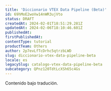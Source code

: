 ```yaml
---
title: 'Diccionario VTEX Data Pipeline (Beta)'
id: 69hMoE2woVw14nWR3ujVto
status: DRAFT
createdAt: 2024-02-01T18:51:29.281Z
updatedAt: 2024-02-06T18:10:46.601Z
publishedAt: 
firstPublishedAt: 
contentType: tutorial
productTeam: Others
author: 2p7evLfTcDrhc5qtrzbLWD
slug: diccionario-vtex-data-pipeline-beta
locale: es
legacySlug: catalogo-vtex-data-pipeline-beta
subcategory: QPnz120TdtLcXSh65c4Gs
---
```


<div class="alert alert-warning">
Contenido bajo tradución.
</div>
